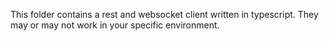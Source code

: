 This folder contains a rest and websocket client written in typescript.
They may or may not work in your specific environment.
